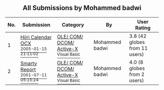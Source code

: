 ﻿<div align="center">

## All Submissions by Mohammed badwi

</div>

No.  | Submission | Category | By   | User Rating
---- | ---------- | -------- | ---- | -----------
1 | [Hijri Calendar OCX<br /><sup>2005-01-15 21:11:02</sup>](https://github.com/Planet-Source-Code/mohammed-badwi-hijri-calendar-ocx__1-58301) | [OLE/ COM/ DCOM/ Active\-X<br /><sup>Visual Basic</sup>](../ByCategory/ole-com-dcom-active-x__1-29.md) | Mohammed badwi | 3.8 (42 globes from 11 users)
2 | [Smarty Report<br /><sup>2001-07-11 05:15:24</sup>](https://github.com/Planet-Source-Code/mohammed-badwi-smarty-report__1-25293) | [OLE/ COM/ DCOM/ Active\-X<br /><sup>Visual Basic</sup>](../ByCategory/ole-com-dcom-active-x__1-29.md) | Mohammed badwi | 4.0 (8 globes from 2 users)

